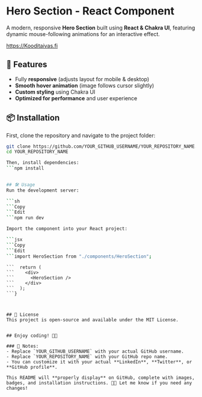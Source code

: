 # Hero Section - React Component

A modern, responsive **Hero Section** built using **React & Chakra UI**, featuring dynamic mouse-following animations for an interactive effect.

https://Kooditaivas.fi

## 🚀 Features
- Fully **responsive** (adjusts layout for mobile & desktop)
- **Smooth hover animation** (image follows cursor slightly)
- **Custom styling** using Chakra UI
- **Optimized for performance** and user experience

## 📦 Installation

First, clone the repository and navigate to the project folder:

```sh
git clone https://github.com/YOUR_GITHUB_USERNAME/YOUR_REPOSITORY_NAME.git 
cd YOUR_REPOSITORY_NAME 

Then, install dependencies:
```npm install 

 
## 🛠️ Usage
Run the development server:

```sh
```Copy
```Edit
```npm run dev

Import the component into your React project:

```jsx
```Copy
```Edit
```import HeroSection from "./components/HeroSection";
```
```function App() {
```  return (
```    <div>
```      <HeroSection />
```    </div>
```  );
```}
```
```export default App;


## 📝 License
This project is open-source and available under the MIT License.


## Enjoy coding! 🎉🚀

### 🔹 Notes:
- Replace `YOUR_GITHUB_USERNAME` with your actual GitHub username.
- Replace `YOUR_REPOSITORY_NAME` with your GitHub repo name.
- You can customize it with your actual **LinkedIn**, **Twitter**, or **GitHub profile**.

This README will **properly display** on GitHub, complete with images, badges, and installation instructions. 🚀🎨 Let me know if you need any changes!
